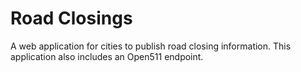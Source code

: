 Road Closings
=======

A web application for cities to publish road closing information.
This application also includes an Open511 endpoint.

